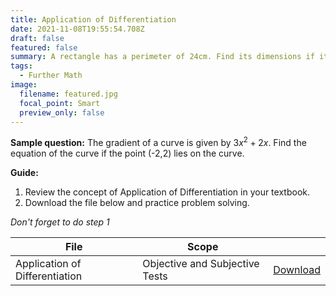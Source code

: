 ```yaml
---
title: Application of Differentiation
date: 2021-11-08T19:55:54.708Z
draft: false
featured: false
summary: A rectangle has a perimeter of 24cm. Find its dimensions if its area is to be a maximum.
tags:
  - Further Math
image:
  filename: featured.jpg
  focal_point: Smart
  preview_only: false
---
```


**Sample question:**  The gradient of a curve is given by $3x^2 +2x$. Find the equation of the curve if the point (-2,2) lies on the curve.

**Guide:**
1. Review the concept of Application of Differentiation in your textbook.
2. Download the file below and practice problem solving.

_Don't forget to do step 1_

| File                       |  Scope                       |             |
| -------------------------- |------------------------------| ----------- |
| Application of Differentiation     | Objective and Subjective Tests    | [Download](https://drive.google.com/uc?export=download&id=1TpLp2_cnBILcQgUR8dvqpXfJbmJ9SXRU)       |


